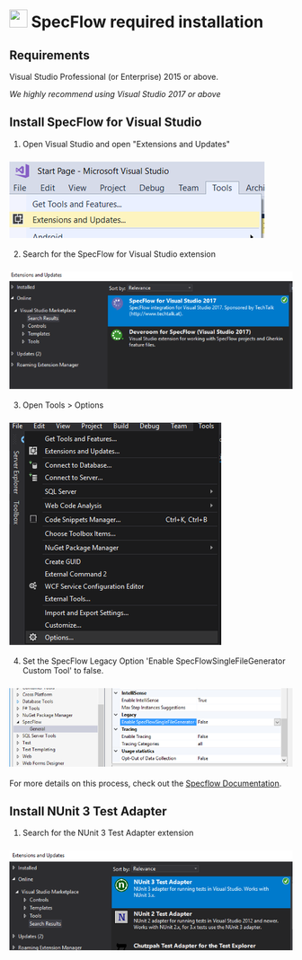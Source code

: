 # <img src="resources/maqslogo.ico" height="32" width="32"> SpecFlow required installation

## Requirements
Visual Studio Professional (or Enterprise) 2015 or above.

*We highly recommend using Visual Studio 2017 or above*

## Install SpecFlow for Visual Studio
1. Open Visual Studio and open "Extensions and Updates"  

### ![Extensions and updates](resources/ExtensionsAndUpdates.PNG)

2. Search for the SpecFlow for Visual Studio extension

### ![Specflow for Visual Studio](resources/SpecflowForVisualStudio.PNG)

3. Open Tools > Options

### ![Options](resources/Options.PNG)

4. Set the SpecFlow Legacy Option 'Enable SpecFlowSingleFileGenerator Custom Tool' to false.

### ![Disable Specflow Single File Generator](resources/DisableSpecFlowSingleFileGenerator.PNG)

For more details on this process, check out the [Specflow Documentation](https://specflow.org/2019/generating-code-behind-files-using-msbuild/).

## Install NUnit 3 Test Adapter

1. Search for the NUnit 3 Test Adapter extension

### ![NUnit 3 Test Adapter](resources/NUnit3TestAdapter.PNG)